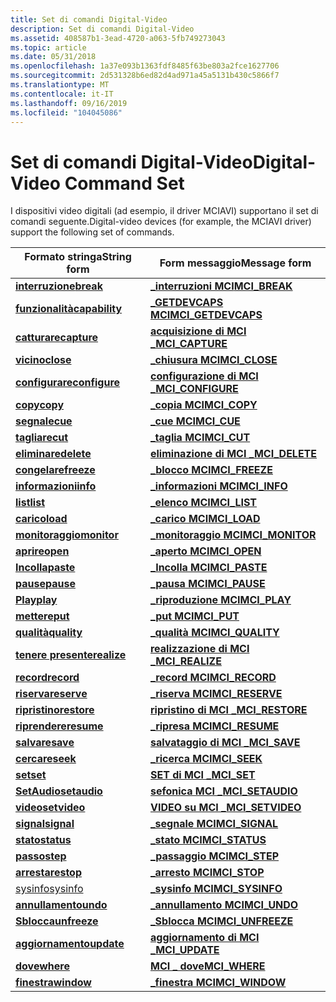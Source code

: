 ```yaml
---
title: Set di comandi Digital-Video
description: Set di comandi Digital-Video
ms.assetid: 408587b1-3ead-4720-a063-5fb749273043
ms.topic: article
ms.date: 05/31/2018
ms.openlocfilehash: 1a37e093b1363fdf8485f63be803a2fce1627706
ms.sourcegitcommit: 2d531328b6ed82d4ad971a45a5131b430c5866f7
ms.translationtype: MT
ms.contentlocale: it-IT
ms.lasthandoff: 09/16/2019
ms.locfileid: "104045086"
---
```

# <a name="digital-video-command-set"></a><span data-ttu-id="60977-103">Set di comandi Digital-Video</span><span class="sxs-lookup"><span data-stu-id="60977-103">Digital-Video Command Set</span></span>

<span data-ttu-id="60977-104">I dispositivi video digitali (ad esempio, il driver MCIAVI) supportano il set di comandi seguente.</span><span class="sxs-lookup"><span data-stu-id="60977-104">Digital-video devices (for example, the MCIAVI driver) support the following set of commands.</span></span>



| <span data-ttu-id="60977-105">Formato stringa</span><span class="sxs-lookup"><span data-stu-id="60977-105">String form</span></span>                      | <span data-ttu-id="60977-106">Form messaggio</span><span class="sxs-lookup"><span data-stu-id="60977-106">Message form</span></span>                              |
|----------------------------------|-------------------------------------------|
| [<span data-ttu-id="60977-107">**interruzione**</span><span class="sxs-lookup"><span data-stu-id="60977-107">**break**</span></span>](break.md)           | [<span data-ttu-id="60977-108">**\_interruzioni MCI**</span><span class="sxs-lookup"><span data-stu-id="60977-108">**MCI\_BREAK**</span></span>](mci-break.md)           |
| [<span data-ttu-id="60977-109">**funzionalità**</span><span class="sxs-lookup"><span data-stu-id="60977-109">**capability**</span></span>](capability.md) | [<span data-ttu-id="60977-110">**\_GETDEVCAPS MCI**</span><span class="sxs-lookup"><span data-stu-id="60977-110">**MCI\_GETDEVCAPS**</span></span>](mci-getdevcaps.md) |
| [<span data-ttu-id="60977-111">**catturare**</span><span class="sxs-lookup"><span data-stu-id="60977-111">**capture**</span></span>](capture.md)       | [<span data-ttu-id="60977-112">**acquisizione di MCI \_**</span><span class="sxs-lookup"><span data-stu-id="60977-112">**MCI\_CAPTURE**</span></span>](mci-capture.md)       |
| [<span data-ttu-id="60977-113">**vicino**</span><span class="sxs-lookup"><span data-stu-id="60977-113">**close**</span></span>](close.md)           | [<span data-ttu-id="60977-114">**\_chiusura MCI**</span><span class="sxs-lookup"><span data-stu-id="60977-114">**MCI\_CLOSE**</span></span>](mci-close.md)           |
| [<span data-ttu-id="60977-115">**configurare**</span><span class="sxs-lookup"><span data-stu-id="60977-115">**configure**</span></span>](configure.md)   | [<span data-ttu-id="60977-116">**configurazione di MCI \_**</span><span class="sxs-lookup"><span data-stu-id="60977-116">**MCI\_CONFIGURE**</span></span>](mci-configure.md)   |
| [<span data-ttu-id="60977-117">**copy**</span><span class="sxs-lookup"><span data-stu-id="60977-117">**copy**</span></span>](copy.md)             | [<span data-ttu-id="60977-118">**\_copia MCI**</span><span class="sxs-lookup"><span data-stu-id="60977-118">**MCI\_COPY**</span></span>](mci-copy.md)             |
| [<span data-ttu-id="60977-119">**segnale**</span><span class="sxs-lookup"><span data-stu-id="60977-119">**cue**</span></span>](cue.md)               | [<span data-ttu-id="60977-120">**\_cue MCI**</span><span class="sxs-lookup"><span data-stu-id="60977-120">**MCI\_CUE**</span></span>](mci-cue.md)               |
| [<span data-ttu-id="60977-121">**tagliare**</span><span class="sxs-lookup"><span data-stu-id="60977-121">**cut**</span></span>](cut.md)               | [<span data-ttu-id="60977-122">**\_taglia MCI**</span><span class="sxs-lookup"><span data-stu-id="60977-122">**MCI\_CUT**</span></span>](mci-cut.md)               |
| [<span data-ttu-id="60977-123">**eliminare**</span><span class="sxs-lookup"><span data-stu-id="60977-123">**delete**</span></span>](delete.md)         | [<span data-ttu-id="60977-124">**eliminazione di MCI \_**</span><span class="sxs-lookup"><span data-stu-id="60977-124">**MCI\_DELETE**</span></span>](mci-delete.md)         |
| [<span data-ttu-id="60977-125">**congelare**</span><span class="sxs-lookup"><span data-stu-id="60977-125">**freeze**</span></span>](freeze.md)         | [<span data-ttu-id="60977-126">**\_blocco MCI**</span><span class="sxs-lookup"><span data-stu-id="60977-126">**MCI\_FREEZE**</span></span>](mci-freeze.md)         |
| [<span data-ttu-id="60977-127">**informazioni**</span><span class="sxs-lookup"><span data-stu-id="60977-127">**info**</span></span>](info.md)             | [<span data-ttu-id="60977-128">**\_informazioni MCI**</span><span class="sxs-lookup"><span data-stu-id="60977-128">**MCI\_INFO**</span></span>](mci-info.md)             |
| [<span data-ttu-id="60977-129">**list**</span><span class="sxs-lookup"><span data-stu-id="60977-129">**list**</span></span>](list.md)             | [<span data-ttu-id="60977-130">**\_elenco MCI**</span><span class="sxs-lookup"><span data-stu-id="60977-130">**MCI\_LIST**</span></span>](mci-list.md)             |
| [<span data-ttu-id="60977-131">**carico**</span><span class="sxs-lookup"><span data-stu-id="60977-131">**load**</span></span>](load.md)             | [<span data-ttu-id="60977-132">**\_carico MCI**</span><span class="sxs-lookup"><span data-stu-id="60977-132">**MCI\_LOAD**</span></span>](mci-load.md)             |
| [<span data-ttu-id="60977-133">**monitoraggio**</span><span class="sxs-lookup"><span data-stu-id="60977-133">**monitor**</span></span>](monitor.md)       | [<span data-ttu-id="60977-134">**\_monitoraggio MCI**</span><span class="sxs-lookup"><span data-stu-id="60977-134">**MCI\_MONITOR**</span></span>](mci-monitor.md)       |
| [<span data-ttu-id="60977-135">**aprire**</span><span class="sxs-lookup"><span data-stu-id="60977-135">**open**</span></span>](open.md)             | [<span data-ttu-id="60977-136">**\_aperto MCI**</span><span class="sxs-lookup"><span data-stu-id="60977-136">**MCI\_OPEN**</span></span>](mci-open.md)             |
| [<span data-ttu-id="60977-137">**Incolla**</span><span class="sxs-lookup"><span data-stu-id="60977-137">**paste**</span></span>](paste.md)           | [<span data-ttu-id="60977-138">**\_Incolla MCI**</span><span class="sxs-lookup"><span data-stu-id="60977-138">**MCI\_PASTE**</span></span>](mci-paste.md)           |
| [<span data-ttu-id="60977-139">**pause**</span><span class="sxs-lookup"><span data-stu-id="60977-139">**pause**</span></span>](pause.md)           | [<span data-ttu-id="60977-140">**\_pausa MCI**</span><span class="sxs-lookup"><span data-stu-id="60977-140">**MCI\_PAUSE**</span></span>](mci-pause.md)           |
| [<span data-ttu-id="60977-141">**Play**</span><span class="sxs-lookup"><span data-stu-id="60977-141">**play**</span></span>](play.md)             | [<span data-ttu-id="60977-142">**\_riproduzione MCI**</span><span class="sxs-lookup"><span data-stu-id="60977-142">**MCI\_PLAY**</span></span>](mci-play.md)             |
| [<span data-ttu-id="60977-143">**mettere**</span><span class="sxs-lookup"><span data-stu-id="60977-143">**put**</span></span>](put.md)               | [<span data-ttu-id="60977-144">**\_put MCI**</span><span class="sxs-lookup"><span data-stu-id="60977-144">**MCI\_PUT**</span></span>](mci-put.md)               |
| [<span data-ttu-id="60977-145">**qualità**</span><span class="sxs-lookup"><span data-stu-id="60977-145">**quality**</span></span>](quality.md)       | [<span data-ttu-id="60977-146">**\_qualità MCI**</span><span class="sxs-lookup"><span data-stu-id="60977-146">**MCI\_QUALITY**</span></span>](mci-quality.md)       |
| [<span data-ttu-id="60977-147">**tenere presente**</span><span class="sxs-lookup"><span data-stu-id="60977-147">**realize**</span></span>](realize.md)       | [<span data-ttu-id="60977-148">**realizzazione di MCI \_**</span><span class="sxs-lookup"><span data-stu-id="60977-148">**MCI\_REALIZE**</span></span>](mci-realize.md)       |
| [<span data-ttu-id="60977-149">**record**</span><span class="sxs-lookup"><span data-stu-id="60977-149">**record**</span></span>](record.md)         | [<span data-ttu-id="60977-150">**\_record MCI**</span><span class="sxs-lookup"><span data-stu-id="60977-150">**MCI\_RECORD**</span></span>](mci-record.md)         |
| [<span data-ttu-id="60977-151">**riserva**</span><span class="sxs-lookup"><span data-stu-id="60977-151">**reserve**</span></span>](reserve.md)       | [<span data-ttu-id="60977-152">**\_riserva MCI**</span><span class="sxs-lookup"><span data-stu-id="60977-152">**MCI\_RESERVE**</span></span>](mci-reserve.md)       |
| [<span data-ttu-id="60977-153">**ripristino**</span><span class="sxs-lookup"><span data-stu-id="60977-153">**restore**</span></span>](restore.md)       | [<span data-ttu-id="60977-154">**ripristino di MCI \_**</span><span class="sxs-lookup"><span data-stu-id="60977-154">**MCI\_RESTORE**</span></span>](mci-restore.md)       |
| [<span data-ttu-id="60977-155">**riprendere**</span><span class="sxs-lookup"><span data-stu-id="60977-155">**resume**</span></span>](resume.md)         | [<span data-ttu-id="60977-156">**\_ripresa MCI**</span><span class="sxs-lookup"><span data-stu-id="60977-156">**MCI\_RESUME**</span></span>](mci-resume.md)         |
| [<span data-ttu-id="60977-157">**salvare**</span><span class="sxs-lookup"><span data-stu-id="60977-157">**save**</span></span>](save.md)             | [<span data-ttu-id="60977-158">**salvataggio di MCI \_**</span><span class="sxs-lookup"><span data-stu-id="60977-158">**MCI\_SAVE**</span></span>](mci-save.md)             |
| [<span data-ttu-id="60977-159">**cercare**</span><span class="sxs-lookup"><span data-stu-id="60977-159">**seek**</span></span>](seek.md)             | [<span data-ttu-id="60977-160">**\_ricerca MCI**</span><span class="sxs-lookup"><span data-stu-id="60977-160">**MCI\_SEEK**</span></span>](mci-seek.md)             |
| [<span data-ttu-id="60977-161">**set**</span><span class="sxs-lookup"><span data-stu-id="60977-161">**set**</span></span>](set.md)               | [<span data-ttu-id="60977-162">**SET di MCI \_**</span><span class="sxs-lookup"><span data-stu-id="60977-162">**MCI\_SET**</span></span>](mci-set.md)               |
| [<span data-ttu-id="60977-163">**SetAudio**</span><span class="sxs-lookup"><span data-stu-id="60977-163">**setaudio**</span></span>](setaudio.md)     | [<span data-ttu-id="60977-164">**sefonica MCI \_**</span><span class="sxs-lookup"><span data-stu-id="60977-164">**MCI\_SETAUDIO**</span></span>](mci-setaudio.md)     |
| [<span data-ttu-id="60977-165">**video**</span><span class="sxs-lookup"><span data-stu-id="60977-165">**setvideo**</span></span>](setvideo.md)     | [<span data-ttu-id="60977-166">**VIDEO su MCI \_**</span><span class="sxs-lookup"><span data-stu-id="60977-166">**MCI\_SETVIDEO**</span></span>](mci-setvideo.md)     |
| [<span data-ttu-id="60977-167">**signal**</span><span class="sxs-lookup"><span data-stu-id="60977-167">**signal**</span></span>](signal.md)         | [<span data-ttu-id="60977-168">**\_segnale MCI**</span><span class="sxs-lookup"><span data-stu-id="60977-168">**MCI\_SIGNAL**</span></span>](mci-signal.md)         |
| [<span data-ttu-id="60977-169">**stato**</span><span class="sxs-lookup"><span data-stu-id="60977-169">**status**</span></span>](status.md)         | [<span data-ttu-id="60977-170">**\_stato MCI**</span><span class="sxs-lookup"><span data-stu-id="60977-170">**MCI\_STATUS**</span></span>](mci-status.md)         |
| [<span data-ttu-id="60977-171">**passo**</span><span class="sxs-lookup"><span data-stu-id="60977-171">**step**</span></span>](step.md)             | [<span data-ttu-id="60977-172">**\_passaggio MCI**</span><span class="sxs-lookup"><span data-stu-id="60977-172">**MCI\_STEP**</span></span>](mci-step.md)             |
| [<span data-ttu-id="60977-173">**arrestare**</span><span class="sxs-lookup"><span data-stu-id="60977-173">**stop**</span></span>](stop.md)             | [<span data-ttu-id="60977-174">**\_arresto MCI**</span><span class="sxs-lookup"><span data-stu-id="60977-174">**MCI\_STOP**</span></span>](mci-stop.md)             |
| [<span data-ttu-id="60977-175">sysinfo</span><span class="sxs-lookup"><span data-stu-id="60977-175">sysinfo</span></span>](sysinfo.md)           | [<span data-ttu-id="60977-176">**\_sysinfo MCI**</span><span class="sxs-lookup"><span data-stu-id="60977-176">**MCI\_SYSINFO**</span></span>](mci-sysinfo.md)       |
| [<span data-ttu-id="60977-177">**annullamento**</span><span class="sxs-lookup"><span data-stu-id="60977-177">**undo**</span></span>](undo.md)             | [<span data-ttu-id="60977-178">**\_annullamento MCI**</span><span class="sxs-lookup"><span data-stu-id="60977-178">**MCI\_UNDO**</span></span>](mci-undo.md)             |
| [<span data-ttu-id="60977-179">**Sblocca**</span><span class="sxs-lookup"><span data-stu-id="60977-179">**unfreeze**</span></span>](unfreeze.md)     | [<span data-ttu-id="60977-180">**\_Sblocca MCI**</span><span class="sxs-lookup"><span data-stu-id="60977-180">**MCI\_UNFREEZE**</span></span>](mci-unfreeze.md)     |
| [<span data-ttu-id="60977-181">**aggiornamento**</span><span class="sxs-lookup"><span data-stu-id="60977-181">**update**</span></span>](update.md)         | [<span data-ttu-id="60977-182">**aggiornamento di MCI \_**</span><span class="sxs-lookup"><span data-stu-id="60977-182">**MCI\_UPDATE**</span></span>](mci-update.md)         |
| [<span data-ttu-id="60977-183">**dove**</span><span class="sxs-lookup"><span data-stu-id="60977-183">**where**</span></span>](where.md)           | [<span data-ttu-id="60977-184">**MCI \_ dove**</span><span class="sxs-lookup"><span data-stu-id="60977-184">**MCI\_WHERE**</span></span>](mci-where.md)           |
| [<span data-ttu-id="60977-185">**finestra**</span><span class="sxs-lookup"><span data-stu-id="60977-185">**window**</span></span>](window.md)         | [<span data-ttu-id="60977-186">**\_finestra MCI**</span><span class="sxs-lookup"><span data-stu-id="60977-186">**MCI\_WINDOW**</span></span>](mci-window.md)         |



 

 

 




